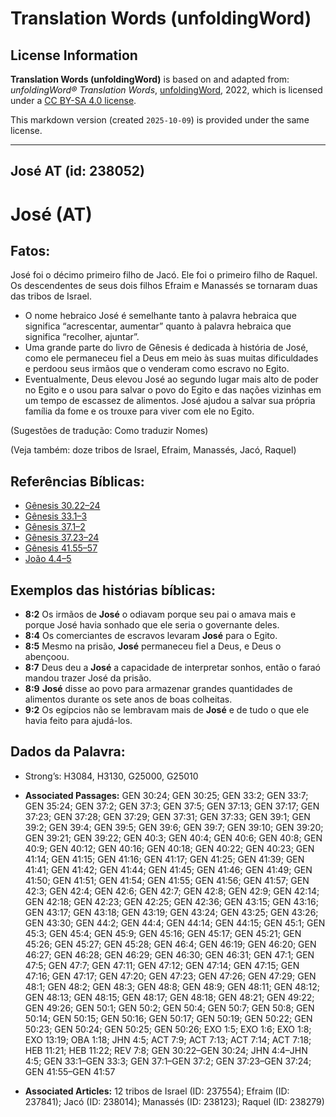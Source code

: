 # Translation Words (unfoldingWord)

## License Information

**Translation Words (unfoldingWord)** is based on and adapted from: _unfoldingWord® Translation Words_, [unfoldingWord](https://unfoldingword.org/utw), 2022, which is licensed under a [CC BY-SA 4.0 license](https://creativecommons.org/licenses/by-sa/4.0/legalcode.en).

This markdown version (created `2025-10-09`) is provided under the same license.



--------------------------------

## José AT (id: 238052)

José (AT)
=========

Fatos:
------

José foi o décimo primeiro filho de Jacó. Ele foi o primeiro filho de Raquel. Os descendentes de seus dois filhos Efraim e Manassés se tornaram duas das tribos de Israel.

* O nome hebraico José é semelhante tanto à palavra hebraica que significa “acrescentar, aumentar” quanto à palavra hebraica que significa “recolher, ajuntar”.
* Uma grande parte do livro de Gênesis é dedicada à história de José, como ele permaneceu fiel a Deus em meio às suas muitas dificuldades e perdoou seus irmãos que o venderam como escravo no Egito.
* Eventualmente, Deus elevou José ao segundo lugar mais alto de poder no Egito e o usou para salvar o povo do Egito e das nações vizinhas em um tempo de escassez de alimentos. José ajudou a salvar sua própria família da fome e os trouxe para viver com ele no Egito.

(Sugestões de tradução: Como traduzir Nomes)

(Veja também: doze tribos de Israel, Efraim, Manassés, Jacó, Raquel)

Referências Bíblicas:
---------------------

* [Gênesis 30\.22–24](https://ref.ly/Gen30:22-Gen30:24)
* [Gênesis 33\.1–3](https://ref.ly/Gen33:1-Gen33:3)
* [Gênesis 37\.1–2](https://ref.ly/Gen37:1-Gen37:2)
* [Gênesis 37\.23–24](https://ref.ly/Gen37:23-Gen37:24)
* [Gênesis 41\.55–57](https://ref.ly/Gen41:55-Gen41:57)
* [João 4\.4–5](https://ref.ly/John4:4-John4:5)

Exemplos das histórias bíblicas:
--------------------------------

* **8:2** Os irmãos de **José** o odiavam porque seu pai o amava mais e porque José havia sonhado que ele seria o governante deles.
* **8:4** Os comerciantes de escravos levaram **José** para o Egito.
* **8:5** Mesmo na prisão, **José** permaneceu fiel a Deus, e Deus o abençoou.
* **8:7** Deus deu a **José** a capacidade de interpretar sonhos, então o faraó mandou trazer José da prisão.
* **8:9** **José** disse ao povo para armazenar grandes quantidades de alimentos durante os sete anos de boas colheitas.
* **9:2** Os egípcios não se lembravam mais de **José** e de tudo o que ele havia feito para ajudá\-los.

Dados da Palavra:
-----------------

* Strong’s: H3084, H3130, G25000, G25010

* **Associated Passages:** GEN 30:24; GEN 30:25; GEN 33:2; GEN 33:7; GEN 35:24; GEN 37:2; GEN 37:3; GEN 37:5; GEN 37:13; GEN 37:17; GEN 37:23; GEN 37:28; GEN 37:29; GEN 37:31; GEN 37:33; GEN 39:1; GEN 39:2; GEN 39:4; GEN 39:5; GEN 39:6; GEN 39:7; GEN 39:10; GEN 39:20; GEN 39:21; GEN 39:22; GEN 40:3; GEN 40:4; GEN 40:6; GEN 40:8; GEN 40:9; GEN 40:12; GEN 40:16; GEN 40:18; GEN 40:22; GEN 40:23; GEN 41:14; GEN 41:15; GEN 41:16; GEN 41:17; GEN 41:25; GEN 41:39; GEN 41:41; GEN 41:42; GEN 41:44; GEN 41:45; GEN 41:46; GEN 41:49; GEN 41:50; GEN 41:51; GEN 41:54; GEN 41:55; GEN 41:56; GEN 41:57; GEN 42:3; GEN 42:4; GEN 42:6; GEN 42:7; GEN 42:8; GEN 42:9; GEN 42:14; GEN 42:18; GEN 42:23; GEN 42:25; GEN 42:36; GEN 43:15; GEN 43:16; GEN 43:17; GEN 43:18; GEN 43:19; GEN 43:24; GEN 43:25; GEN 43:26; GEN 43:30; GEN 44:2; GEN 44:4; GEN 44:14; GEN 44:15; GEN 45:1; GEN 45:3; GEN 45:4; GEN 45:9; GEN 45:16; GEN 45:17; GEN 45:21; GEN 45:26; GEN 45:27; GEN 45:28; GEN 46:4; GEN 46:19; GEN 46:20; GEN 46:27; GEN 46:28; GEN 46:29; GEN 46:30; GEN 46:31; GEN 47:1; GEN 47:5; GEN 47:7; GEN 47:11; GEN 47:12; GEN 47:14; GEN 47:15; GEN 47:16; GEN 47:17; GEN 47:20; GEN 47:23; GEN 47:26; GEN 47:29; GEN 48:1; GEN 48:2; GEN 48:3; GEN 48:8; GEN 48:9; GEN 48:11; GEN 48:12; GEN 48:13; GEN 48:15; GEN 48:17; GEN 48:18; GEN 48:21; GEN 49:22; GEN 49:26; GEN 50:1; GEN 50:2; GEN 50:4; GEN 50:7; GEN 50:8; GEN 50:14; GEN 50:15; GEN 50:16; GEN 50:17; GEN 50:19; GEN 50:22; GEN 50:23; GEN 50:24; GEN 50:25; GEN 50:26; EXO 1:5; EXO 1:6; EXO 1:8; EXO 13:19; OBA 1:18; JHN 4:5; ACT 7:9; ACT 7:13; ACT 7:14; ACT 7:18; HEB 11:21; HEB 11:22; REV 7:8; GEN 30:22–GEN 30:24; JHN 4:4–JHN 4:5; GEN 33:1–GEN 33:3; GEN 37:1–GEN 37:2; GEN 37:23–GEN 37:24; GEN 41:55–GEN 41:57
* **Associated Articles:** 12 tribos de Israel (ID: 237554); Efraim (ID: 237841); Jacó (ID: 238014); Manassés (ID: 238123); Raquel (ID: 238279)

